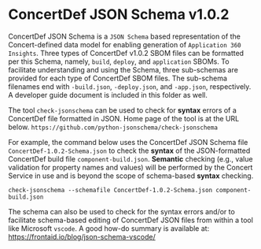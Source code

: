 # ConcertDef JSON Schema v1.0.2

ConcertDef JSON Schema is a `JSON Schema` based representation of the Concert-defined data model for enabling generation of `Application 360 Insights`. Three types of ConcertDef v1.0.2 SBOM files can be formatted per this Schema, namely, `build`, `deploy`, and `application` SBOMs. To facilitate understanding and using the Schema, three sub-schemas are provided for each type of ConcertDef SBOM files.  The sub-schema filenames end with `-build.json`, `-deploy.json`, and `-app.json`, respectively.  A developer guide document is included in this folder as well.

The tool `check-jsonschema` can be used to check for **syntax** errors of a ConcertDef file formatted in JSON.  Home page of the tool is at the URL below.
`https://github.com/python-jsonschema/check-jsonschema`

For example, the command below uses the ConcertDef JSON Schema file `ConcertDef-1.0.2-Schema.json` to check the **syntax** of the JSON-formatted ConcertDef build file `component-build.json`.  **Semantic** checking (e.g., value validation for property names and values) will be performed by the Concert Service in use and is beyond the scope of schema-based **syntax** checking.

`check-jsonschema --schemafile ConcertDef-1.0.2-Schema.json component-build.json`

The schema can also be used to check for the syntax errors and/or to facilitate schema-based editing of ConcertDef JSON files from within a tool like Microsoft `vscode`.  A good how-do summary is available at: https://frontaid.io/blog/json-schema-vscode/
